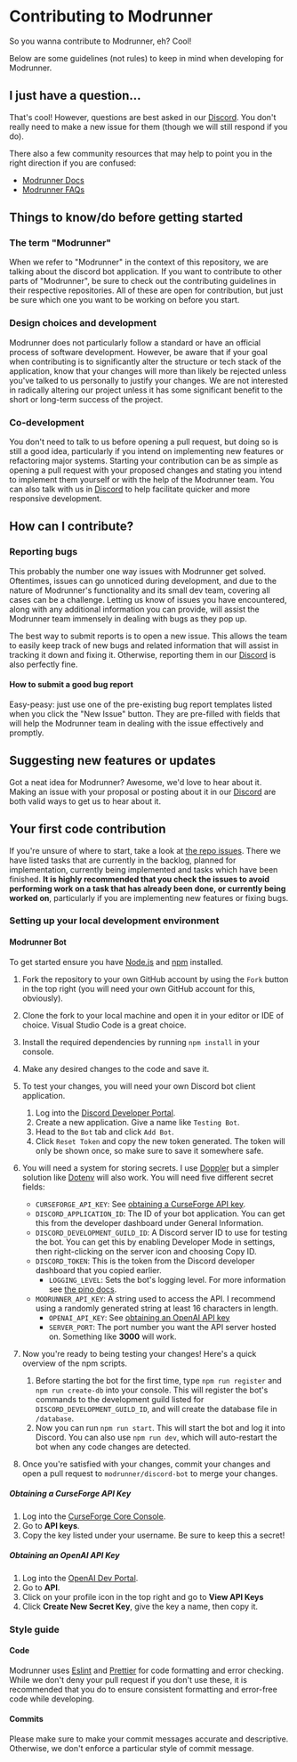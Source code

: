 # Contributing to Modrunner

So you wanna contribute to Modrunner, eh? Cool!

Below are some guidelines (not rules) to keep in mind when developing for Modrunner.

## I just have a question...

That's cool! However, questions are best asked in our [Discord](https://discord.gg/HZMCRNUd5Z). You don't really need to
make a new issue for them (though we will still respond if you do).

There also a few community resources that may help to point you in the right direction if you are confused:

- [Modrunner Docs](https://modrunner.net/docs)
- [Modrunner FAQs](https://modrunner.net/docs/faq)

## Things to know/do before getting started

### The term "Modrunner"

When we refer to "Modrunner" in the context of this repository, we are talking about the discord bot application. If you want to contribute to other parts of "Modrunner", be sure to check out the contributing guidelines in their respective repositories. All of these are open for contribution, but just be sure which one you want to be working on before you start.

### Design choices and development

Modrunner does not particularly follow a standard or have an official process of software development. However, be aware
that if your goal when contributing is to significantly alter the structure or tech stack of the application, know that
your changes will more than likely be rejected unless you've talked to us personally to justify your changes. We are not
interested in radically altering our project unless it has some significant benefit to the short or long-term success of
the project.

### Co-development

You don't need to talk to us before opening a pull request, but doing so is still a good idea, particularly if you intend
on implementing new features or refactoring major systems. Starting your contribution can be as simple as opening a pull
request with your proposed changes and stating you intend to implement them yourself or with the help of the Modrunner
team. You can also talk with us in [Discord](https://discord.gg/HZMCRNUd5Z) to help facilitate quicker and more responsive
development.

## How can I contribute?

### Reporting bugs

This probably the number one way issues with Modrunner get solved. Oftentimes, issues can go unnoticed during development,
and due to the nature of Modrunner's functionality and its small dev team, covering all cases can be a challenge. Letting
us know of issues you have encountered, along with any additional information you can provide, will assist the Modrunner
team immensely in dealing with bugs as they pop up.

The best way to submit reports is to open a new issue. This allows the team to easily keep track of new bugs and related
information that will assist in tracking it down and fixing it. Otherwise, reporting them in our
[Discord](https://discord.gg/HZMCRNUd5Z) is also perfectly fine.

#### How to submit a good bug report

Easy-peasy: just use one of the pre-existing bug report templates listed when you click the "New Issue" button. They are
pre-filled with fields that will help the Modrunner team in dealing with the issue effectively and promptly.

## Suggesting new features or updates

Got a neat idea for Modrunner? Awesome, we'd love to hear about it. Making an issue with your proposal or posting about
it in our [Discord](https://discord.gg/HZMCRNUd5Z) are both valid ways to get us to hear about it.

## Your first code contribution

If you're unsure of where to start, take a look at [the repo issues](https://github.com/modrunner/discord-bot/issues). There we have listed
tasks that are currently in the backlog, planned for implementation, currently being implemented and tasks which have been
finished. **It is highly recommended that you check the issues to avoid performing work on a task that has already been done,
or currently being worked on**, particularly if you are implementing new features or fixing bugs.

### Setting up your local development environment

#### Modrunner Bot

To get started ensure you have [Node.js](https://nodejs.org/en/) and [npm](https://www.npmjs.com/) installed.

1. Fork the repository to your own GitHub account by using the `Fork` button in the top right (you will need your own GitHub account for this, obviously).
2. Clone the fork to your local machine and open it in your editor or IDE of choice. Visual Studio Code is a great choice.
3. Install the required dependencies by running `npm install` in your console.
4. Make any desired changes to the code and save it.
5. To test your changes, you will need your own Discord bot client application.

   1. Log into the [Discord Developer Portal](https://discord.com/developers).
   2. Create a new application. Give a name like `Testing Bot`.
   3. Head to the `Bot` tab and click `Add Bot`.
   4. Click `Reset Token` and copy the new token generated. The token will only be shown once, so make sure to save it somewhere safe.

6. You will need a system for storing secrets. I use [Doppler](https://www.doppler.com/) but a simpler solution like
   [Dotenv](https://www.npmjs.com/package/dotenv) will also work. You will need five different secret fields:

   - `CURSEFORGE_API_KEY`: See [obtaining a CurseForge API key](#obtaining-a-curseforge-api-key).
   - `DISCORD_APPLICATION_ID`: The ID of your bot application. You can get this from the developer dashboard under General Information.
   - `DISCORD_DEVELOPMENT_GUILD_ID`: A Discord server ID to use for testing the bot. You can get this by enabling Developer Mode in settings,
     then right-clicking on the server icon and choosing Copy ID.
   - `DISCORD_TOKEN`: This is the token from the Discord developer dashboard that you copied earlier.
	 - `LOGGING_LEVEL`: Sets the bot's logging level. For more information see [the pino docs](https://getpino.io/#/).
   - `MODRUNNER_API_KEY`: A string used to access the API. I recommend using a randomly generated string at least 16 characters in length.
	 - `OPENAI_API_KEY`: See [obtaining an OpenAI API key](#obtaining-an-openai-api-key)
	 - `SERVER_PORT`: The port number you want the API server hosted on. Something like **3000** will work.
   

7. Now you're ready to being testing your changes! Here's a quick overview of the npm scripts.
   1. Before starting the bot for the first time, type `npm run register` and `npm run create-db` into your console. This will register the bot's commands to the development guild listed for `DISCORD_DEVELOPMENT_GUILD_ID`, and will create the database file in `/database`.
   2. Now you can run `npm run start`. This will start the bot and log it into Discord. You can also use `npm run dev`, which will auto-restart the bot when any code changes are detected.
8. Once you're satisfied with your changes, commit your changes and open a pull request to `modrunner/discord-bot` to merge your changes.

##### Obtaining a CurseForge API Key

1. Log into the [CurseForge Core Console](https://console.curseforge.com/#/).
2. Go to **API keys**.
3. Copy the key listed under your username. Be sure to keep this a secret!

##### Obtaining an OpenAI API Key

1. Log into the [OpenAI Dev Portal](https://platform.openai.com/login).
2. Go to **API**.
3. Click on your profile icon in the top right and go to **View API Keys**
4. Click **Create New Secret Key**, give the key a name, then copy it.

### Style guide

#### Code

Modrunner uses [Eslint](https://eslint.org/) and [Prettier](https://prettier.io/) for code formatting and error checking.
While we don't deny your pull request if you don't use these, it is recommended that you do to ensure consistent
formatting and error-free code while developing.

#### Commits

Please make sure to make your commit messages accurate and descriptive. Otherwise, we don't enforce a particular style of commit message.
